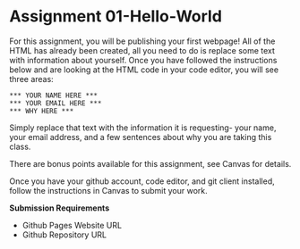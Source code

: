 # Assignment 01-Hello-World

For this assignment, you will be publishing your first webpage! All of the HTML has already been created, all you need to do is replace some text with information about yourself. Once you have followed the instructions below and are looking at the HTML code in your code editor, you will see three areas:

    *** YOUR NAME HERE ***
    *** YOUR EMAIL HERE ***
    *** WHY HERE ***

Simply replace that text with the information it is requesting- your name, your email address, and a few sentences about why you are taking this class.

There are bonus points available for this assignment, see Canvas for details.

Once you have your github account, code editor, and git client installed, follow the instructions in Canvas to submit your work.

**Submission Requirements**
* Github Pages Website URL
* Github Repository URL
